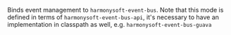 Binds event management to `harmonysoft-event-bus`. Note that this mode is defined in terms of `harmonysoft-event-bus-api`, it's necessary to have an implementation in classpath as well, e.g. `harmonysoft-event-bus-guava`